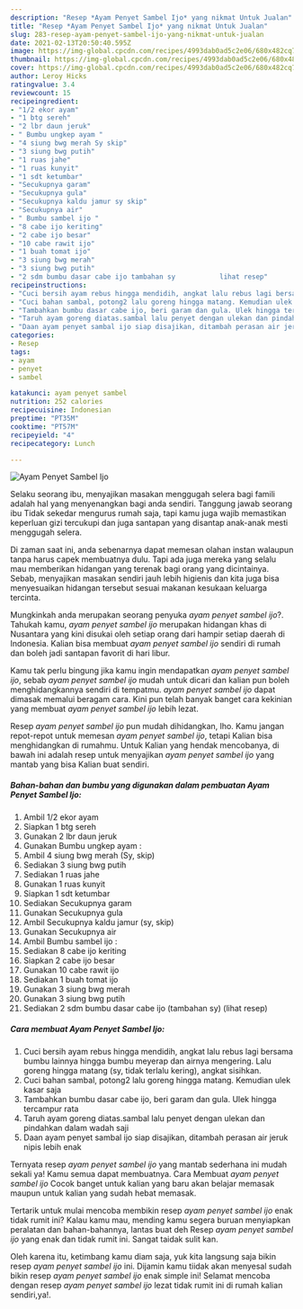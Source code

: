 ```yaml
---
description: "Resep *Ayam Penyet Sambel Ijo* yang nikmat Untuk Jualan"
title: "Resep *Ayam Penyet Sambel Ijo* yang nikmat Untuk Jualan"
slug: 283-resep-ayam-penyet-sambel-ijo-yang-nikmat-untuk-jualan
date: 2021-02-13T20:50:40.595Z
image: https://img-global.cpcdn.com/recipes/4993dab0ad5c2e06/680x482cq70/ayam-penyet-sambel-ijo-foto-resep-utama.jpg
thumbnail: https://img-global.cpcdn.com/recipes/4993dab0ad5c2e06/680x482cq70/ayam-penyet-sambel-ijo-foto-resep-utama.jpg
cover: https://img-global.cpcdn.com/recipes/4993dab0ad5c2e06/680x482cq70/ayam-penyet-sambel-ijo-foto-resep-utama.jpg
author: Leroy Hicks
ratingvalue: 3.4
reviewcount: 15
recipeingredient:
- "1/2 ekor ayam"
- "1 btg sereh"
- "2 lbr daun jeruk"
- " Bumbu ungkep ayam "
- "4 siung bwg merah Sy skip"
- "3 siung bwg putih"
- "1 ruas jahe"
- "1 ruas kunyit"
- "1 sdt ketumbar"
- "Secukupnya garam"
- "Secukupnya gula"
- "Secukupnya kaldu jamur sy skip"
- "Secukupnya air"
- " Bumbu sambel ijo "
- "8 cabe ijo keriting"
- "2 cabe ijo besar"
- "10 cabe rawit ijo"
- "1 buah tomat ijo"
- "3 siung bwg merah"
- "3 siung bwg putih"
- "2 sdm bumbu dasar cabe ijo tambahan sy           lihat resep"
recipeinstructions:
- "Cuci bersih ayam rebus hingga mendidih, angkat lalu rebus lagi bersama bumbu lainnya hingga bumbu meyerap dan airnya mengering. Lalu goreng hingga matang (sy, tidak terlalu kering), angkat sisihkan."
- "Cuci bahan sambal, potong2 lalu goreng hingga matang. Kemudian ulek kasar saja"
- "Tambahkan bumbu dasar cabe ijo, beri garam dan gula. Ulek hingga tercampur rata"
- "Taruh ayam goreng diatas.sambal lalu penyet dengan ulekan dan pindahkan dalam wadah saji"
- "Daan ayam penyet sambal ijo siap disajikan, ditambah perasan air jeruk nipis lebih enak"
categories:
- Resep
tags:
- ayam
- penyet
- sambel

katakunci: ayam penyet sambel 
nutrition: 252 calories
recipecuisine: Indonesian
preptime: "PT35M"
cooktime: "PT57M"
recipeyield: "4"
recipecategory: Lunch

---
```



![*Ayam Penyet Sambel Ijo*](https://img-global.cpcdn.com/recipes/4993dab0ad5c2e06/680x482cq70/ayam-penyet-sambel-ijo-foto-resep-utama.jpg)

Selaku seorang ibu, menyajikan masakan menggugah selera bagi famili adalah hal yang menyenangkan bagi anda sendiri. Tanggung jawab seorang ibu Tidak sekedar mengurus rumah saja, tapi kamu juga wajib memastikan keperluan gizi tercukupi dan juga santapan yang disantap anak-anak mesti menggugah selera.

Di zaman  saat ini, anda sebenarnya dapat memesan olahan instan walaupun tanpa harus capek membuatnya dulu. Tapi ada juga mereka yang selalu mau memberikan hidangan yang terenak bagi orang yang dicintainya. Sebab, menyajikan masakan sendiri jauh lebih higienis dan kita juga bisa menyesuaikan hidangan tersebut sesuai makanan kesukaan keluarga tercinta. 



Mungkinkah anda merupakan seorang penyuka *ayam penyet sambel ijo*?. Tahukah kamu, *ayam penyet sambel ijo* merupakan hidangan khas di Nusantara yang kini disukai oleh setiap orang dari hampir setiap daerah di Indonesia. Kalian bisa membuat *ayam penyet sambel ijo* sendiri di rumah dan boleh jadi santapan favorit di hari libur.

Kamu tak perlu bingung jika kamu ingin mendapatkan *ayam penyet sambel ijo*, sebab *ayam penyet sambel ijo* mudah untuk dicari dan kalian pun boleh menghidangkannya sendiri di tempatmu. *ayam penyet sambel ijo* dapat dimasak memalui beragam cara. Kini pun telah banyak banget cara kekinian yang membuat *ayam penyet sambel ijo* lebih lezat.

Resep *ayam penyet sambel ijo* pun mudah dihidangkan, lho. Kamu jangan repot-repot untuk memesan *ayam penyet sambel ijo*, tetapi Kalian bisa menghidangkan di rumahmu. Untuk Kalian yang hendak mencobanya, di bawah ini adalah resep untuk menyajikan *ayam penyet sambel ijo* yang mantab yang bisa Kalian buat sendiri.

<!--inarticleads1-->

##### Bahan-bahan dan bumbu yang digunakan dalam pembuatan *Ayam Penyet Sambel Ijo*:

1. Ambil 1/2 ekor ayam
1. Siapkan 1 btg sereh
1. Gunakan 2 lbr daun jeruk
1. Gunakan  Bumbu ungkep ayam :
1. Ambil 4 siung bwg merah (Sy, skip)
1. Sediakan 3 siung bwg putih
1. Sediakan 1 ruas jahe
1. Gunakan 1 ruas kunyit
1. Siapkan 1 sdt ketumbar
1. Sediakan Secukupnya garam
1. Gunakan Secukupnya gula
1. Ambil Secukupnya kaldu jamur (sy, skip)
1. Gunakan Secukupnya air
1. Ambil  Bumbu sambel ijo :
1. Sediakan 8 cabe ijo keriting
1. Siapkan 2 cabe ijo besar
1. Gunakan 10 cabe rawit ijo
1. Sediakan 1 buah tomat ijo
1. Gunakan 3 siung bwg merah
1. Gunakan 3 siung bwg putih
1. Sediakan 2 sdm bumbu dasar cabe ijo (tambahan sy)           (lihat resep)




<!--inarticleads2-->

##### Cara membuat *Ayam Penyet Sambel Ijo*:

1. Cuci bersih ayam rebus hingga mendidih, angkat lalu rebus lagi bersama bumbu lainnya hingga bumbu meyerap dan airnya mengering. Lalu goreng hingga matang (sy, tidak terlalu kering), angkat sisihkan.
1. Cuci bahan sambal, potong2 lalu goreng hingga matang. Kemudian ulek kasar saja
1. Tambahkan bumbu dasar cabe ijo, beri garam dan gula. Ulek hingga tercampur rata
1. Taruh ayam goreng diatas.sambal lalu penyet dengan ulekan dan pindahkan dalam wadah saji
1. Daan ayam penyet sambal ijo siap disajikan, ditambah perasan air jeruk nipis lebih enak




Ternyata resep *ayam penyet sambel ijo* yang mantab sederhana ini mudah sekali ya! Kamu semua dapat membuatnya. Cara Membuat *ayam penyet sambel ijo* Cocok banget untuk kalian yang baru akan belajar memasak maupun untuk kalian yang sudah hebat memasak.

Tertarik untuk mulai mencoba membikin resep *ayam penyet sambel ijo* enak tidak rumit ini? Kalau kamu mau, mending kamu segera buruan menyiapkan peralatan dan bahan-bahannya, lantas buat deh Resep *ayam penyet sambel ijo* yang enak dan tidak rumit ini. Sangat taidak sulit kan. 

Oleh karena itu, ketimbang kamu diam saja, yuk kita langsung saja bikin resep *ayam penyet sambel ijo* ini. Dijamin kamu tiidak akan menyesal sudah bikin resep *ayam penyet sambel ijo* enak simple ini! Selamat mencoba dengan resep *ayam penyet sambel ijo* lezat tidak rumit ini di rumah kalian sendiri,ya!.

